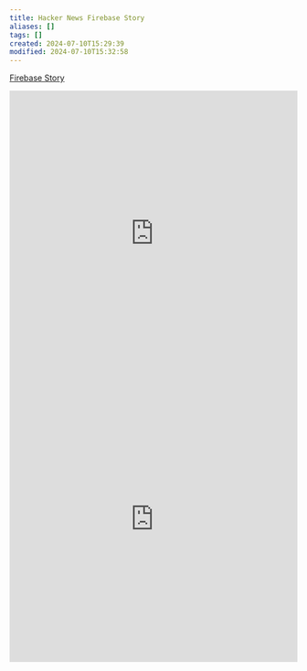 ```yaml
---
title: Hacker News Firebase Story
aliases: []
tags: []
created: 2024-07-10T15:29:39
modified: 2024-07-10T15:32:58
---
```


[Firebase Story](https://github.com/breadboard-ai/breadboard/blob/main/packages/example-boards/src/boards/hacker-news-firebase-story-from-id.ts)

<iframe src="https://breadboard-ai.web.app/?board=https://raw.githubusercontent.com/breadboard-ai/breadboard/main/packages/breadboard-web/public/graphs/hacker-news-firebase-story-from-id.json&embed" style="width: 100%; height: 500px; border: 0;"></iframe>
<iframe src="https://breadboard-ai.web.app/?board=https://raw.githubusercontent.com/breadboard-ai/breadboard/main/packages/breadboard-web/public/graphs/hacker-news-firebase-story-from-id.json" style="width: 100%; height: 500px; border: 0;"></iframe>
